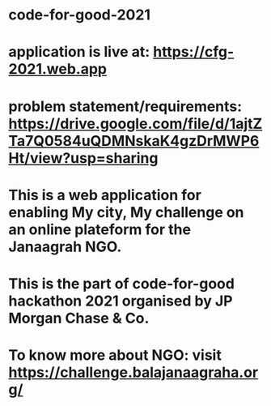 # code-for-good-2021
# application is live at: https://cfg-2021.web.app
# problem statement/requirements: https://drive.google.com/file/d/1ajtZTa7Q0584uQDMNskaK4gzDrMWP6Ht/view?usp=sharing
# This is a web application for enabling My city, My challenge on an online plateform for the Janaagrah NGO.
# This is the part of code-for-good hackathon 2021 organised by JP Morgan Chase & Co.
# To know more about NGO: visit https://challenge.balajanaagraha.org/

